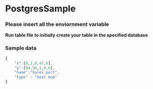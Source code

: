 # PostgresSample

### **Please insert all the enviornment variable**
**Run table file to initially create your table in the specified database**
### Sample data
```javascript
{
	"x":[0,3,8,45,6],
	"y":[94,56,1,8,8],
	"name":"Sales port",
	"type" : "heat map"
}
